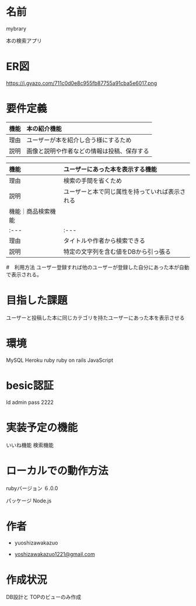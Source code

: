 # 名前
 
mybrary
 
本の検索アプリ
 
# ER図
 
https://i.gyazo.com/711c0d0e8c955fb87755a91cba5e6017.png

# 要件定義

|機能|本の紹介機能|
|:---|:---|
|理由|ユーザーが本を紹介し合う様にするため|
|説明|画像と説明や作者などの情報は投稿、保存する|

|機能|ユーザーにあった本を表示する機能|
|:---|:---|
|理由|検索の手間を省くため|
|説明|ユーザーと本で同じ属性を持っていれば表示される|
|機能｜商品検索機能|
|:---|:---|
|理由|タイトルや作者から検索できる|
|説明|特定の文字列を含む値をDBから引っ張る|



#　利用方法
ユーザー登録すれば他のユーザーが登録した自分にあった本が自動で表示される。
 
# 目指した課題
 
ユーザーと投稿した本に同じカテゴリを持たユーザーにあった本を表示させる
 
# 環境
 
MySQL
Heroku
ruby
ruby on rails
JavaScript
 
# besic認証
Id admin
pass 2222

 
# 実装予定の機能
 
いいね機能
検索機能

 

 
# ローカルでの動作方法

rubyバージョン
６.0.0
 
パッケージ
Node.js 

 
# 作者
 
* yuoshizawakazuo

* yoshizawakazuo1221@gmail.com
 
# 作成状況

DB設計と
TOPのビューのみ作成
